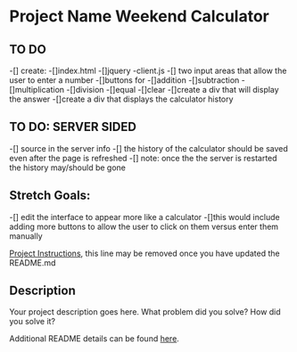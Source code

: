 # Project Name Weekend Calculator



## TO DO 
-[] create:
    -[]index.html
    -[]jquery
    -client.js
-[] two input areas that allow the user to enter a number 
-[]buttons for 
    -[]addition
    -[]subtraction 
    -[]multiplication 
    -[]division 
    -[]equal 
    -[]clear 
-[]create a div that will display the answer 
-[]create a div that displays the calculator history 

## TO DO: SERVER SIDED
-[] source in the server info 
-[] the history of the calculator should be saved even after the page is refreshed 
-[] note: once the the server is restarted the history may/should be gone 

## Stretch Goals:
-[] edit the interface to appear more like a calculator 
    -[]this would include adding more buttons to allow the user to click on them versus enter them manually 



[Project Instructions](./INSTRUCTIONS.md), this line may be removed once you have updated the README.md

## Description

Your project description goes here. What problem did you solve? How did you solve it?

Additional README details can be found [here](https://github.com/PrimeAcademy/readme-template/blob/master/README.md).
